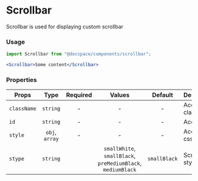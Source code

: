# Scrollbar

Scrollbar is used for displaying custom scrollbar

### Usage

```js
import Scrollbar from "@docspace/components/scrollbar";
```

```jsx
<Scrollbar>Some content</Scrollbar>
```

### Properties

| Props       |      Type      | Required |                           Values                            |   Default    | Description          |
| ----------- | :------------: | :------: | :---------------------------------------------------------: | :----------: | -------------------- |
| `className` |    `string`    |    -     |                              -                              |      -       | Accepts class        |
| `id`        |    `string`    |    -     |                              -                              |      -       | Accepts id           |
| `style`     | `obj`, `array` |    -     |                              -                              |      -       | Accepts css style    |
| `stype`     |    `string`    |          | `smallWhite`, `smallBlack`, `preMediumBlack`, `mediumBlack` | `smallBlack` | Scrollbar style type |
